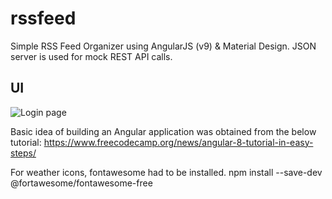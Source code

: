 # rssfeed
Simple RSS Feed Organizer using AngularJS (v9) & Material Design.
JSON server is used for mock REST API calls.

## UI
![Login page](https://github.com/shirleythomas/rssfeed/blob/master/screenshot/readonly.jpg)

Basic idea of building an Angular application was obtained from the below tutorial:
https://www.freecodecamp.org/news/angular-8-tutorial-in-easy-steps/

For weather icons, fontawesome had to be installed.
npm install --save-dev @fortawesome/fontawesome-free
